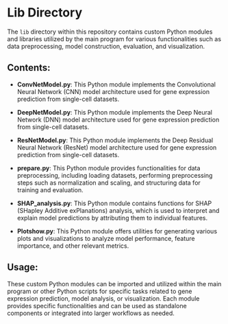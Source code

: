 # Lib Directory

The `lib` directory within this repository contains custom Python modules and libraries utilized by the main program for various functionalities such as data preprocessing, model construction, evaluation, and visualization.

## Contents:

- **ConvNetModel.py**: This Python module implements the Convolutional Neural Network (CNN) model architecture used for gene expression prediction from single-cell datasets.

- **DeepNetModel.py**: This Python module implements the Deep Neural Network (DNN) model architecture used for gene expression prediction from single-cell datasets.

- **ResNetModel.py**: This Python module implements the Deep Residual Neural Network (ResNet) model architecture used for gene expression prediction from single-cell datasets.

- **prepare.py**: This Python module provides functionalities for data preprocessing, including loading datasets, performing preprocessing steps such as normalization and scaling, and structuring data for training and evaluation.

- **SHAP_analysis.py**: This Python module contains functions for SHAP (SHapley Additive exPlanations) analysis, which is used to interpret and explain model predictions by attributing them to individual features.

- **Plotshow.py**: This Python module offers utilities for generating various plots and visualizations to analyze model performance, feature importance, and other relevant metrics.

## Usage:

These custom Python modules can be imported and utilized within the main program or other Python scripts for specific tasks related to gene expression prediction, model analysis, or visualization. Each module provides specific functionalities and can be used as standalone components or integrated into larger workflows as needed.

